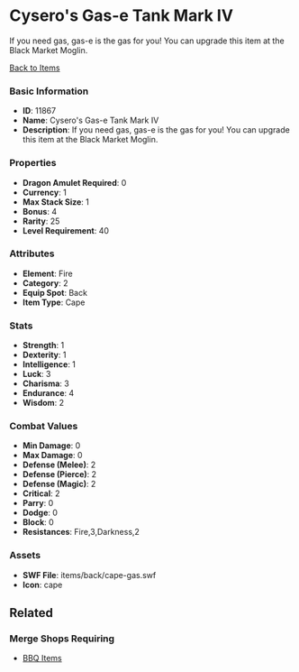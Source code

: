 # Cysero's Gas-e Tank Mark IV

If you need gas, gas-e is the gas for you! You can upgrade this item at the Black Market Moglin.

[Back to Items](../items.md)

### Basic Information

- **ID**: 11867
- **Name**: Cysero&#039;s Gas-e Tank Mark IV
- **Description**: If you need gas, gas-e is the gas for you! You can upgrade this item at the Black Market Moglin.

### Properties

- **Dragon Amulet Required**: 0
- **Currency**: 1
- **Max Stack Size**: 1
- **Bonus**: 4
- **Rarity**: 25
- **Level Requirement**: 40

### Attributes

- **Element**: Fire
- **Category**: 2
- **Equip Spot**: Back
- **Item Type**: Cape

### Stats

- **Strength**: 1
- **Dexterity**: 1
- **Intelligence**: 1
- **Luck**: 3
- **Charisma**: 3
- **Endurance**: 4
- **Wisdom**: 2

### Combat Values

- **Min Damage**: 0
- **Max Damage**: 0
- **Defense (Melee)**: 2
- **Defense (Pierce)**: 2
- **Defense (Magic)**: 2
- **Critical**: 2
- **Parry**: 0
- **Dodge**: 0
- **Block**: 0
- **Resistances**: Fire,3,Darkness,2

### Assets

- **SWF File**: items/back/cape-gas.swf
- **Icon**: cape

## Related

### Merge Shops Requiring

- [BBQ Items](../merge-shops/202-bbq-items.md)

